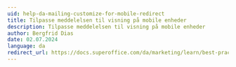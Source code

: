 ```yaml
---
uid: help-da-mailing-customize-for-mobile-redirect
title: Tilpasse meddelelsen til visning på mobile enheder
description: Tilpasse meddelelsen til visning på mobile enheder
author: Bergfrid Dias
date: 02.07.2024
language: da
redirect_url: https://docs.superoffice.com/da/marketing/learn/best-practices.html#mobile
---
```

